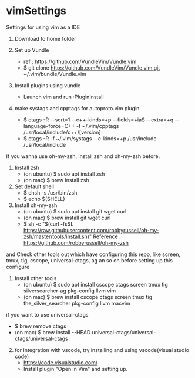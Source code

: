 # vimSettings
Settings for using vim as a IDE

1. Download to home folder
2. Set up Vundle
   - ref : https://github.com/VundleVim/Vundle.vim
   - $ git clone https://github.com/VundleVim/Vundle.vim.git ~/.vim/bundle/Vundle.vim
3. Install plugins using vundle
   - Launch vim and run :PluginInstall
   
4. make systags and cpptags for autoproto.vim plugin
   - $ ctags -R --sort=1 --c++-kinds=+p --fields=+iaS --extra=+q --language-force=C++ -f ~/.vim/cpptags /usr/local/include/c++/[version]
   - $ ctags -R -f ~/.vim/systags --c-kinds=+p /usr/include /usr/local/include

If you wanna use oh-my-zsh, install zsh and oh-my-zsh before.
1. Install zsh
   - (on ubuntu) $ sudo apt install zsh
   - (on mac) $ brew install zsh
2. Set default shell
   - $ chsh -s /usr/bin/zsh
   - $ echo $(SHELL)
3. Install oh-my-zsh
   - (on ubuntu) $ sudo apt install git wget curl
   - (on mac) $ brew install git wget curl
   - $ sh -c "$(curl -fsSL https://raw.githubusercontent.com/robbyrussell/oh-my-zsh/master/tools/install.sh)"
   Reference : https://github.com/robbyrussell/oh-my-zsh
   
and Check other tools out which have configuring this repo, like screen, tmux, tig, cscope, universal-ctags, ag an so on before setting up this configure
1. Install other tools
   - (on ubuntu) $ sudo apt install cscope ctags screen tmux tig silversearcher-ag pkg-config llvm vim
   - (on mac) $ brew install cscope ctags screen tmux tig the_silver_searcher pkg-config llvm macvim
   
if you want to use universal-ctags
   - $ brew remove ctags
   - (on mac) $ brew install --HEAD universal-ctags/universal-ctags/universal-ctags
2. for Integration with vscode, try installing and using vscode(visual studio code)
   - https://code.visualstudio.com/
   - Install plugin "Open in Vim" and setting up.
